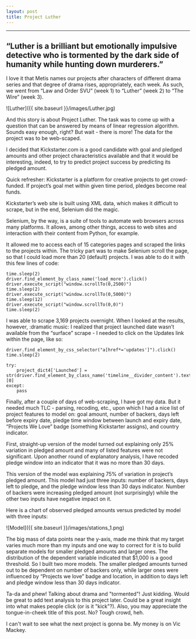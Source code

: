 ```yaml
---
layout: post
title: Project Luther
---
```

---
“Luther is a brilliant but emotionally impulsive detective who is tormented by the dark side of humanity while hunting down murderers.”
---

I love it that Metis names our projects after characters of different drama series and that degree of drama rises, appropriately, each week. As such, we went from “Law and Order SVU” (week 1) to “Luther” (week 2)  to “The Wire” (week 3). 

![Luther]({{ site.baseurl }}/images/Luther.jpg)

And this story is about Project Luther.  The task was to come up with a question that can be answered by means of linear regression algorithm. Sounds easy enough, right? But wait - there is more! The data for the project was to be web-scaped.

I decided that Kickstarter.com is a good candidate with goal and pledged amounts and other project characteristics available and that it would be interesting, indeed,  to try to predict project success by predicting its pledged amount.

Quick refresher: Kickstarter is a platform for creative projects to get crowd-funded. If project’s goal met within given time period, pledges become real funds.

Kickstarter’s web site is built using XML data, which makes it difficult to scrape, but in the end, Selenium did the magic.

Selenium, by the way, is a suite of tools to automate web browsers across many platforms. It allows, among other things, access to web sites and interaction with their content from Python, for example.

It allowed me to access each of 15 categories pages and scraped the links to the projects within. The tricky part was to make  Selenium scroll the page, so that I could load more than 20 (default) projects.  I was able to do it with this few lines of code:

    
    time.sleep(2)
    driver.find_element_by_class_name('load_more').click()
    driver.execute_script("window.scrollTo(0,2500)")
    time.sleep(2)
    driver.execute_script("window.scrollTo(0,5000)")
    time.sleep(12)
    driver.execute_script("window.scrollTo(0,0)")
    time.sleep(2)

I was able to scrape 3,169 projects overnight. When I looked at the results, however, :dramatic music: I realized that project launched date wasn’t available from the “surface” scrape - I needed to click on the Updates link within the page, like so:

    driver.find_element_by_css_selector("a[href*='updates']").click()
    time.sleep(2)

    try:
        project_dict4['Launched'] = str(driver.find_element_by_class_name('timeline__divider_content').text).split("\n")[0]
    except:
        pass

Finally, after a couple of days of web-scraping, I have got my data. But it needed much TLC - parsing, recoding, etc., upon which I had a nice list of project features to model on: goal amount, number of backers, days left before expiry date, pledge time window between launch and expiry date, “Projects We Love” badge (something Kickstarter assigns), and country indicator.

First, straight-up version of the model turned out explaining only 25% variation in pledged amount and many of listed features were not significant. Upon another round of explanatory analysis, I have recoded pledge window into an indicator that it was no more than 30 days.  

This version of the model was explaining 75% of variation in project’s pledged amount. This model had just three inputs: number of backers, days left to pledge, and the pledge window less than 30 days indicator. Number of backers were increasing pledged amount (not surprisingly) while the other two inputs have negative impact on it.

Here is a chart of observed pledged amounts versus predicted by model with three inputs:

![Model]({{ site.baseurl }}/images/stations_1.png)


The big mass of data points near the y-axis, made me think that my target varies much more than my inputs and one way to correct for it is to build separate models for smaller pledged amounts and larger ones. The distribution of the dependent variable indicated that $1,000 is a good threshold. So I built two more models. The smaller pledged amounts turned out to be dependent on number of backers only, while larger ones were influenced by “Projects we love” badge and location, in addition to days left and pledge window less than 30 days indicator.

Ta-da and phew! Talking about drama and "tormented"! Just kidding. Would be great to add text analysis to this project later. Could be a great insight into what makes people click (or is it "kick"?).
Also, you may appreciate the tongue-in-cheek title of this post. No? Tough crowd, heh.

I can't wait to see what the next project is gonna be. My money is on Vic Mackey.
